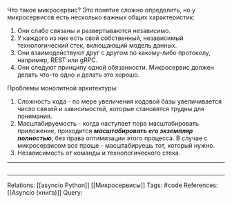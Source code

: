 Что такое микросервис? Это понятие сложно определить, но у микросервисов есть несколько важных общих характеристик:
1. Они слабо связаны и развертываются независимо. 
2. У каждого из них есть свой собственный, независимый технологический стек, вклющающий модель данных. 
3. Они взаимодействуют друг с другом по какому-либо протоколу, например, REST или gRPC. 
4. Они следуют принципу одной обязанности. Микросервис должен делать что-то одно и делать это хорошо. 

Проблемы монолитной архитектуры:
1. Сложность кода - по мере увеличения кодовой базы увеличивается число связей и зависимостей, которые становятся трудны для понимания. 
2. Масштабируемость - когда наступает пора масштабировать приложение, приходится ***масштабировать его экземпляр полностью***, без права оптимизации этого процесса. В случае с микросервисом все проще - масштабируешь тот, который нужно. 
3. Независимость от команды и технологического стека. 

___
```

```
___

Relations: [[asyncio Python]] [[Микросервисы]] 
Tags: #code
References: [[Asyncio (книга)]] 
Query: 